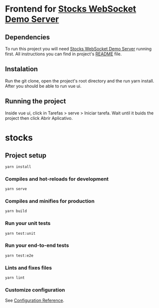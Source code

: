 # Frontend for [Stocks WebSocket Demo Server](https://bitbucket.org/byne/testfrontend1/src/master/)

## Dependencies
To run this project you will need [Stocks WebSocket Demo Server](https://bitbucket.org/byne/testfrontend1/src/master/) running first. All instructions you can find in project's [README](https://bitbucket.org/byne/testfrontend1/src/master/README.md) file.

## Instalation
Run the git clone, open the project's root directory and the run yarn install.
After you should be able to run vue ui.

## Running the project
Inside vue ui, click in Tarefas > serve > Iniciar tarefa. Wait until it buids the project then click Abrir Aplicativo.

# stocks

## Project setup
```
yarn install
```

### Compiles and hot-reloads for development
```
yarn serve
```

### Compiles and minifies for production
```
yarn build
```

### Run your unit tests
```
yarn test:unit
```

### Run your end-to-end tests
```
yarn test:e2e
```

### Lints and fixes files
```
yarn lint
```

### Customize configuration
See [Configuration Reference](https://cli.vuejs.org/config/).
